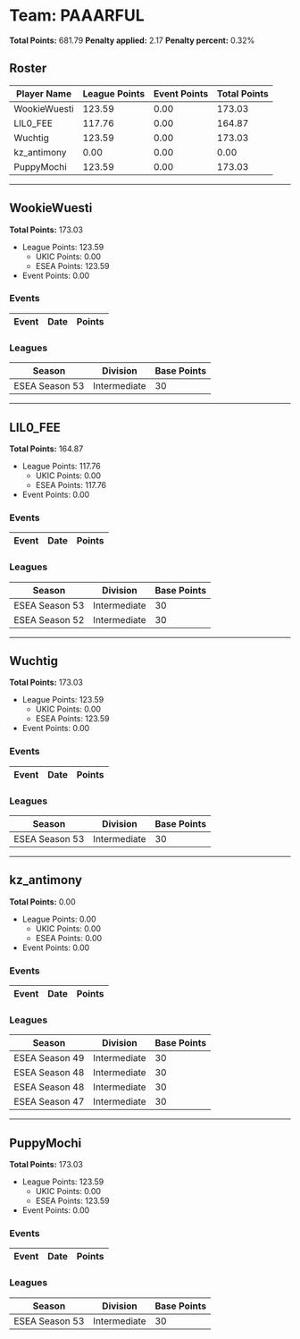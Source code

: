 # Team: PAAARFUL

**Total Points:** 681.79
**Penalty applied:** 2.17
**Penalty percent:** 0.32%

## Roster
| Player Name | League Points | Event Points | Total Points |
|-------------|--------------|--------------|-------------|
| WookieWuesti | 123.59 | 0.00 | 173.03 |
| LIL0_FEE | 117.76 | 0.00 | 164.87 |
| Wuchtig | 123.59 | 0.00 | 173.03 |
| kz_antimony | 0.00 | 0.00 | 0.00 |
| PuppyMochi | 123.59 | 0.00 | 173.03 |

---

## WookieWuesti

**Total Points:** 173.03

- League Points: 123.59
  - UKIC Points: 0.00
  - ESEA Points: 123.59
- Event Points: 0.00

### Events
| Event | Date | Points |
|-------|------|--------|
### Leagues
| Season | Division | Base Points |
|--------|----------|-------------|
| ESEA Season 53 | Intermediate | 30 |
---

## LIL0_FEE

**Total Points:** 164.87

- League Points: 117.76
  - UKIC Points: 0.00
  - ESEA Points: 117.76
- Event Points: 0.00

### Events
| Event | Date | Points |
|-------|------|--------|
### Leagues
| Season | Division | Base Points |
|--------|----------|-------------|
| ESEA Season 53 | Intermediate | 30 |
| ESEA Season 52 | Intermediate | 30 |
---

## Wuchtig

**Total Points:** 173.03

- League Points: 123.59
  - UKIC Points: 0.00
  - ESEA Points: 123.59
- Event Points: 0.00

### Events
| Event | Date | Points |
|-------|------|--------|
### Leagues
| Season | Division | Base Points |
|--------|----------|-------------|
| ESEA Season 53 | Intermediate | 30 |
---

## kz_antimony

**Total Points:** 0.00

- League Points: 0.00
  - UKIC Points: 0.00
  - ESEA Points: 0.00
- Event Points: 0.00

### Events
| Event | Date | Points |
|-------|------|--------|
### Leagues
| Season | Division | Base Points |
|--------|----------|-------------|
| ESEA Season 49 | Intermediate | 30 |
| ESEA Season 48 | Intermediate | 30 |
| ESEA Season 48 | Intermediate | 30 |
| ESEA Season 47 | Intermediate | 30 |
---

## PuppyMochi

**Total Points:** 173.03

- League Points: 123.59
  - UKIC Points: 0.00
  - ESEA Points: 123.59
- Event Points: 0.00

### Events
| Event | Date | Points |
|-------|------|--------|
### Leagues
| Season | Division | Base Points |
|--------|----------|-------------|
| ESEA Season 53 | Intermediate | 30 |